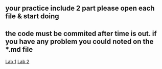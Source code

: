 ## your practice include 2 part please open each file & start doing
## the code must be commited after time is out. if you have any problem you could noted on the *.md file

[Lab 1](Lab1.md)
[Lab 2](Lab2.md)

